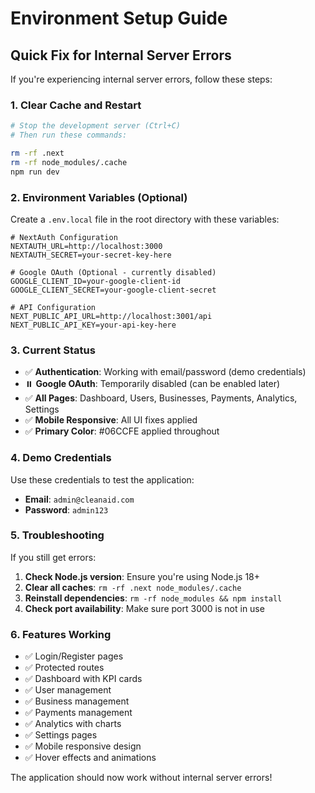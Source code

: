 # Environment Setup Guide

## Quick Fix for Internal Server Errors

If you're experiencing internal server errors, follow these steps:

### 1. Clear Cache and Restart
```bash
# Stop the development server (Ctrl+C)
# Then run these commands:

rm -rf .next
rm -rf node_modules/.cache
npm run dev
```

### 2. Environment Variables (Optional)

Create a `.env.local` file in the root directory with these variables:

```env
# NextAuth Configuration
NEXTAUTH_URL=http://localhost:3000
NEXTAUTH_SECRET=your-secret-key-here

# Google OAuth (Optional - currently disabled)
GOOGLE_CLIENT_ID=your-google-client-id
GOOGLE_CLIENT_SECRET=your-google-client-secret

# API Configuration
NEXT_PUBLIC_API_URL=http://localhost:3001/api
NEXT_PUBLIC_API_KEY=your-api-key-here
```

### 3. Current Status

- ✅ **Authentication**: Working with email/password (demo credentials)
- ⏸️ **Google OAuth**: Temporarily disabled (can be enabled later)
- ✅ **All Pages**: Dashboard, Users, Businesses, Payments, Analytics, Settings
- ✅ **Mobile Responsive**: All UI fixes applied
- ✅ **Primary Color**: #06CCFE applied throughout

### 4. Demo Credentials

Use these credentials to test the application:

- **Email**: `admin@cleanaid.com`
- **Password**: `admin123`

### 5. Troubleshooting

If you still get errors:

1. **Check Node.js version**: Ensure you're using Node.js 18+
2. **Clear all caches**: `rm -rf .next node_modules/.cache`
3. **Reinstall dependencies**: `rm -rf node_modules && npm install`
4. **Check port availability**: Make sure port 3000 is not in use

### 6. Features Working

- ✅ Login/Register pages
- ✅ Protected routes
- ✅ Dashboard with KPI cards
- ✅ User management
- ✅ Business management
- ✅ Payments management
- ✅ Analytics with charts
- ✅ Settings pages
- ✅ Mobile responsive design
- ✅ Hover effects and animations

The application should now work without internal server errors!
